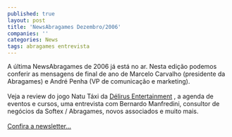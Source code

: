 ```yaml
---
published: true
layout: post
title: 'NewsAbragames Dezembro/2006'
companies: ''
categories: News
tags: abragames entrevista
---
```

A &uacute;ltima NewsAbragames de 2006 j&aacute; est&aacute; no ar. Nesta edi&ccedil;&atilde;o podemos conferir as mensagens de final de ano de Marcelo Carvalho (presidente da Abragames) e Andr&eacute; Penha (VP de comunica&ccedil;&atilde;o e marketing).<br /><br />Veja a review do jogo Natu T&aacute;xi da <a href="{{ site.baseurl }}/index.php?p=cl&amp;t=19&amp;idd=40">D&eacute;lirus Entertainment</a>
, a agenda de eventos e cursos, uma entrevista com Bernardo Manfredini, consultor de neg&oacute;cios da Softex / Abragames, novos associados e muito mais.<br /><br /><a href="http://www.dcoder.com.br/abragames/index.php" target="_blank">Confira a newsletter...</a>

